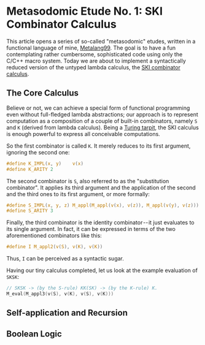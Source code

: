 # Metasodomic Etude No. 1: SKI Combinator Calculus

This article opens a series of so-called "metasodomic" etudes, written in a functional language of mine, [Metalang99]. The goal is to have a fun contemplating rather cumbersome, sophisticated code using only the C/C++ macro system. Today we are about to implement a syntactically reduced version of the untyped lambda calculus, the [SKI combinator calculus].

[Metalang99]: https://github.com/Hirrolot/metalang99
[SKI combinator calculus]: https://en.wikipedia.org/wiki/SKI_combinator_calculus

## The Core Calculus

Believe or not, we can achieve a special form of functional programming even without full-fledged lambda abstractions; our approach is to represent computation as a composition of a couple of built-in combinators, namely `S` and `K` (derived from lambda calculus). Being a [Turing tarpit], the SKI calculus is enough powerful to express all conceivable computations.

[Turing tarpit]: https://en.wikipedia.org/wiki/Turing_tarpit

So the first combinator is called `K`. It merely reduces to its first argument, ignoring the second one:

```c
#define K_IMPL(x, y)    v(x)
#define K_ARITY 2
```

The second combinator is `S`, also referred to as the "substitution combinator". It applies its third argument and the application of the second and the third ones to its first argument, or more formally:

```c
#define S_IMPL(x, y, z) M_appl(M_appl(v(x), v(z)), M_appl(v(y), v(z)))
#define S_ARITY 3
```

Finally, the third combinator is the identity combinator -- it just evaluates to its single argument. In fact, it can be expressed in terms of the two aforementioned combinators like this:

```c
#define I M_appl2(v(S), v(K), v(K))
```

Thus, `I` can be perceived as a syntactic sugar.

Having our tiny calculus completed, let us look at the example evaluation of `SKSK`:

```c
// SKSK -> (by the S-rule) KK(SK) -> (by the K-rule) K.
M_eval(M_appl3(v(S), v(K), v(S), v(K)))
```

## Self-application and Recursion

## Boolean Logic
